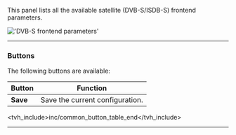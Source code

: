 This panel lists all the available satellite (DVB-S/ISDB-S) frontend 
parameters.

!['DVB-S frontend parameters'](static/img/doc/linuxdvb_frontend_dvbs/tab.png)

---

### Buttons

The following buttons are available:

Button         | Function
---------------|---------
**Save**       | Save the current configuration.
<tvh_include>inc/common_button_table_end</tvh_include>

---
